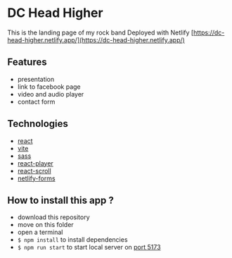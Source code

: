 # DC Head Higher

This is the landing page of my rock band
Deployed with Netlify [https://dc-head-higher.netlify.app/](https://dc-head-higher.netlify.app/)

## Features

- presentation
- link to facebook page
- video and audio player
- contact form

## Technologies

- [react](https://fr.reactjs.org/)
- [vite](https://vitejs.dev/)
- [sass](https://sass-lang.com/)
- [react-player](https://github.com/cookpete/react-player)
- [react-scroll](https://github.com/fisshy/react-scroll)
- [netlify-forms](https://docs.netlify.com/forms/setup/)

## How to install this app ?

- download this repository
- move on this folder
- open a terminal
- `$ npm install` to install dependencies
- `$ npm run start` to start local server on [port 5173](http://localhost:5173/)
